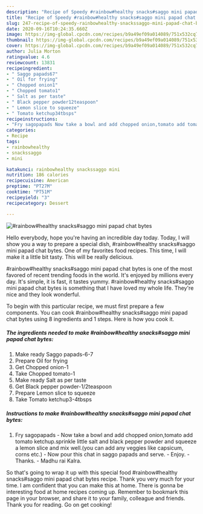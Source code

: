 ```yaml
---
description: "Recipe of Speedy #rainbow#healthy snacks#saggo mini papad chat bytes"
title: "Recipe of Speedy #rainbow#healthy snacks#saggo mini papad chat bytes"
slug: 247-recipe-of-speedy-rainbowhealthy-snackssaggo-mini-papad-chat-bytes
date: 2020-09-16T10:24:35.660Z
image: https://img-global.cpcdn.com/recipes/b9a49ef09a014089/751x532cq70/rainbowhealthy-snackssaggo-mini-papad-chat-bytes-recipe-main-photo.jpg
thumbnail: https://img-global.cpcdn.com/recipes/b9a49ef09a014089/751x532cq70/rainbowhealthy-snackssaggo-mini-papad-chat-bytes-recipe-main-photo.jpg
cover: https://img-global.cpcdn.com/recipes/b9a49ef09a014089/751x532cq70/rainbowhealthy-snackssaggo-mini-papad-chat-bytes-recipe-main-photo.jpg
author: Julia Morton
ratingvalue: 4.6
reviewcount: 13831
recipeingredient:
- " Saggo papads67"
- " Oil for frying"
- " Chopped onion1"
- " Chopped tomato1"
- " Salt as per taste"
- " Black pepper powder12teaspoon"
- " Lemon slice to squeeze"
- " Tomato ketchup34tbsps"
recipeinstructions:
- "Fry sagopapads Now take a bowl and add chopped onion,tomato add tomato ketchup.sprinkle little salt and black pepper powder and squeeze a lemon slice and mix well.(you can add any veggies like capsicum, corns etc.) Now pour this chat in saggo papads and serve. Enjoy. Thanks. Madhu rai Kalra."
categories:
- Recipe
tags:
- rainbowhealthy
- snackssaggo
- mini

katakunci: rainbowhealthy snackssaggo mini 
nutrition: 186 calories
recipecuisine: American
preptime: "PT27M"
cooktime: "PT51M"
recipeyield: "3"
recipecategory: Dessert

---
```



![#rainbow#healthy snacks#saggo mini papad chat bytes](https://img-global.cpcdn.com/recipes/b9a49ef09a014089/751x532cq70/rainbowhealthy-snackssaggo-mini-papad-chat-bytes-recipe-main-photo.jpg)

Hello everybody, hope you're having an incredible day today. Today, I will show you a way to prepare a special dish, #rainbow#healthy snacks#saggo mini papad chat bytes. One of my favorites food recipes. This time, I will make it a little bit tasty. This will be really delicious.

#rainbow#healthy snacks#saggo mini papad chat bytes is one of the most favored of recent trending foods in the world. It's enjoyed by millions every day. It's simple, it is fast, it tastes yummy. #rainbow#healthy snacks#saggo mini papad chat bytes is something that I have loved my whole life. They're nice and they look wonderful.




To begin with this particular recipe, we must first prepare a few components. You can cook #rainbow#healthy snacks#saggo mini papad chat bytes using 8 ingredients and 1 steps. Here is how you cook it.

<!--inarticleads1-->

##### The ingredients needed to make #rainbow#healthy snacks#saggo mini papad chat bytes:

1. Make ready  Saggo papads-6-7
1. Prepare  Oil for frying
1. Get  Chopped onion-1
1. Take  Chopped tomato-1
1. Make ready  Salt as per taste
1. Get  Black pepper powder-1/2teaspoon
1. Prepare  Lemon slice to squeeze
1. Take  Tomato ketchup3-4tbsps




<!--inarticleads2-->

##### Instructions to make #rainbow#healthy snacks#saggo mini papad chat bytes:

1. Fry sagopapads - Now take a bowl and add chopped onion,tomato add tomato ketchup.sprinkle little salt and black pepper powder and squeeze a lemon slice and mix well.(you can add any veggies like capsicum, corns etc.) - Now pour this chat in saggo papads and serve. - Enjoy. - Thanks. - Madhu rai Kalra.




So that's going to wrap it up with this special food #rainbow#healthy snacks#saggo mini papad chat bytes recipe. Thank you very much for your time. I am confident that you can make this at home. There is gonna be interesting food at home recipes coming up. Remember to bookmark this page in your browser, and share it to your family, colleague and friends. Thank you for reading. Go on get cooking!
